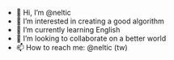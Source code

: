- 👋 Hi, I’m @neltic
- 👀 I’m interested in creating a good algorithm
- 🌱 I’m currently learning English
- 💞️ I’m looking to collaborate on a better world
- 📫 How to reach me: @neltic (tw)

<!---
You can click the Preview link to take a look at your changes.
--->
